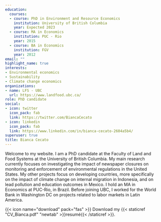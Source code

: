 ```yaml
---
education:
  courses:
  - course: PhD in Environment and Resource Economics
    institution: University of British Columbia
    year: Expected 2023
  - course: MA in Economics
    institution: PUC - Rio
    year: 2015
  - course: BA in Economics
    institution: FGV
    year: 2012
email: ""
highlight_name: true
interests:
- Environmental economics
- Sustainability
- Climate change economics
organizations:
- name: LFS - UBC
  url: https://www.landfood.ubc.ca/
role: PhD candidate
social:
- icon: twitter
  icon_pack: fab
  link: https://twitter.com/BiancaCecato
- icon: linkedin
  icon_pack: fab
  link: https://www.linkedin.com/in/bianca-cecato-2604a5b4/
superuser: true
title: Bianca Cecato
---
```


Welcome to my website. I am a PhD candidate at the Faculty of Land and Food Systems at the University of British Columbia. My main research currently focuses on investigating the impact of newspaper closures on monitoring and enforcement of environmental regulations in the United States. My other projects focus on developing countries, more specifically on the impact of climate change on internal migration in Indonesia, and on lead pollution and education outcomes in Mexico. I hold an MA in Economics at PUC-Rio, in Brazil. Before joining UBC, I worked for the World Bank in Washington DC on projects related to labor markets in Latin America.

{{< icon name="download" pack="fas" >}} Download my {{< staticref "CV_Bianca.pdf" "newtab" >}}resumé{{< /staticref >}}.
